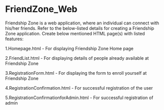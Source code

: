 # FriendZone_Web

Friendship Zone is a web application, where an individual can connect with his/her friends. Refer to the below-listed details for creating a Friendship Zone application.
Create below mentioned HTML page(s) with listed features:

1.Homepage.html - For displaying Friendship Zone Home page

2.FriendList.html - For displaying details of people already available at Friendship Zone

3.RegistrationForm.html - For displaying the form to enroll yourself at Friendship Zone

4.RegistrationConfirmation.html - For successful registration of the user

5.RegistrationConfirmationforAdmin.html - For successful registration of admin

